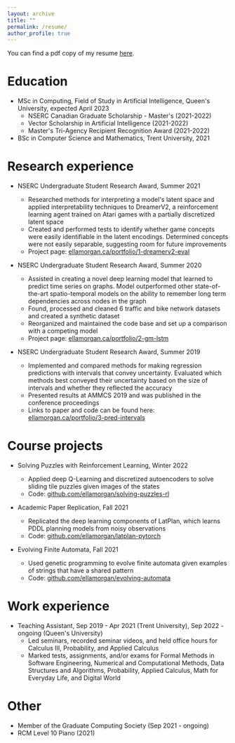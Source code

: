 ```yaml
---
layout: archive
title: ""
permalink: /resume/
author_profile: true
---
```


You can find a pdf copy of my resume [here](https://ellamorgan.ca/files/Ella_Morgan_Resume.pdf).

Education
======
* MSc in Computing, Field of Study in Artificial Intelligence, Queen's University, expected April 2023
  * NSERC Canadian Graduate Scholarship - Master's (2021-2022)
  * Vector Scholarship in Artificial Intelligence (2021-2022)
  * Master's Tri-Agency Recipient Recognition Award (2021-2022)
* BSc in Computer Science and Mathematics, Trent University, 2021

Research experience
======
* NSERC Undergraduate Student Research Award, Summer 2021
  * Researched methods for interpreting a model's latent space and applied interpretability techniques to DreamerV2, a reinforcement learning agent trained on Atari games with a partially discretized latent space
  * Created and performed tests to identify whether game concepts were easily identifiable in the latent encodings. Determined concepts were not easily separable, suggesting room for future improvements
  * Project page: [ellamorgan.ca/portfolio/1-dreamerv2-eval](https://ellamorgan.ca/portfolio/1-dreamerv2-eval)

* NSERC Undergraduate Student Research Award, Summer 2020
  * Assisted in creating a novel deep learning model that learned to predict time series on graphs. Model outperformed other state-of-the-art spatio-temporal models on the ability to remember long term dependencies across nodes in the graph
  * Found, processed and cleaned 6 traffic and bike network datasets and created a synthetic dataset
  * Reorganized and maintained the code base and set up a comparison with a competing model
  * Project page: [ellamorgan.ca/portfolio/2-gm-lstm](https://ellamorgan.ca/portfolio/2-gm-lstm)
 
* NSERC Undergraduate Student Research Award, Summer 2019
  * Implemented and compared methods for making regression predictions with intervals that convey uncertainty. Evaluated which methods best conveyed their uncertainty based on the size of intervals and whether they reflected the accuracy
  * Presented results at AMMCS 2019 and was published in the conference proceedings
  * Links to paper and code can be found here: [ellamorgan.ca/portfolio/3-pred-intervals](https://ellamorgan.ca/portfolio/3-pred-intervals)

Course projects
======
* Solving Puzzles with Reinforcement Learning, Winter 2022
  * Applied deep Q-Learning and discretized autoencoders to solve sliding tile puzzles given images of the states
  * Code: [github.com/ellamorgan/solving-puzzles-rl](https://github.com/ellamorgan/solving-puzzles-rl)

* Academic Paper Replication, Fall 2021
  * Replicated the deep learning components of LatPlan, which learns PDDL planning models from noisy observations
  * Code: [github.com/ellamorgan/latplan-pytorch](https://github.com/ellamorgan/latplan-pytorch)

* Evolving Finite Automata, Fall 2021
  * Used genetic programming to evolve finite automata given examples of strings that have a shared pattern
  * Code: [github.com/ellamorgan/evolving-automata](https://github.com/ellamorgan/evolving-automata)
  
Work experience
======
* Teaching Assistant, Sep 2019 - Apr 2021 (Trent University), Sep 2022 - ongoing (Queen's University)
  * Led seminars, recorded seminar videos, and held office hours for Calculus III, Probability, and Applied Calculus
  * Marked tests, assignments, and/or exams for Formal Methods in Software Engineering, Numerical and Computational Methods, Data Structures and Algorithms, Probability, Applied Calculus, Math for Everyday Life, and Digital World

Other
======
* Member of the Graduate Computing Society (Sep 2021 - ongoing)
* RCM Level 10 Piano (2021)
